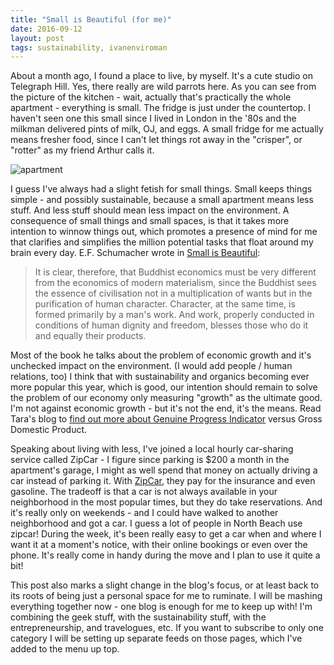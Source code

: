 ```yaml
---
title: "Small is Beautiful (for me)"
date: 2016-09-12
layout: post
tags: sustainability, ivanenviroman
---
```

About a month ago, I found a place to live, by myself. It's a cute studio on Telegraph Hill. Yes, there really are wild parrots here. As you can see from the picture of the kitchen - wait, actually that's practically the whole apartment - everything is small. The fridge is just under the countertop. I haven't seen one this small since I lived in London in the '80s and the milkman delivered pints of milk, OJ, and eggs.  A small fridge for me actually means fresher food, since I can't let things rot away in the "crisper", or "rotter" as my friend Arthur calls it. 

![apartment]()

I guess I've always had a slight fetish for small things. Small keeps things simple - and possibly sustainable, because a small apartment means less stuff. And less stuff should mean less impact on the environment. A consequence of small things and small spaces,  is that it takes more intention to winnow things out, which promotes a presence of mind for me that clarifies and simplifies the million potential tasks that float around my brain every day.
E.F. Schumacher wrote in <a href="http://en.wikipedia.org/wiki/Small_Is_Beautiful">Small is Beautiful</a>: 

<blockquote>It is clear, therefore, that Buddhist economics must be very different from the economics of modern materialism, since the Buddhist sees the essence of civilisation not in a multiplication of wants but in the purification of human character. Character, at the same time, is formed primarily by a man's work. And work, properly conducted in conditions of human dignity and freedom, blesses those who do it and equally their products.</blockquote>Most of the book he talks about the problem of economic growth and it's unchecked impact on the environment. (I would add people / human relations, too) I think that with sustainability and organics becoming ever more popular this year, which is good, our intention should remain to solve the problem of our economy only measuring "growth" as the ultimate good. I'm not against economic growth - but it's not the end, it's the means. Read Tara's blog to <a href="http://www.horsepigcow.com/2007/01/27/what-you-measure-matters-the-most/">find out more about Genuine Progress Indicator</a> versus Gross Domestic Product. 

Speaking about living with less, I've joined a local hourly car-sharing service called ZipCar - I figure since parking is $200 a month in the apartment's garage, I might as well spend that money on actually driving a car instead of parking it. With <a href="http://www.zipcar.com">ZipCar</a>, they pay for the insurance and even gasoline. The tradeoff is that a car is not always available in your neighborhood in the most popular times, but they do take reservations. And it's really only on weekends  - and I could have walked to another neighborhood and got a car. I guess a lot of people in North Beach use zipcar!  During the week, it's been really easy to get a car when and where I want it at a moment's notice, with their online bookings or even over the phone. It's really come in handy during the move and I plan to use it quite a bit!

This post also marks a slight change in the blog's focus, or at least back to its roots of being just a personal space for me to ruminate.  I will be mashing everything together now - one blog is enough for me to keep up with! I'm combining the geek stuff, with the sustainability stuff, with the entrepreneurship, and travelogues, etc. If you want to subscribe to only one category I will be setting up separate feeds on those pages, which I've added to the menu up top.  